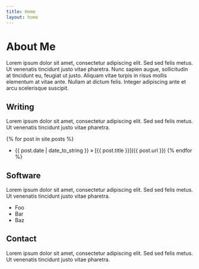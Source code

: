 ```yaml
---
title: Home
layout: home
---
```


About Me
========
Lorem ipsum dolor sit amet, consectetur adipiscing elit. Sed sed felis metus. Ut venenatis tincidunt justo vitae pharetra. Nunc sapien augue, sollicitudin at tincidunt eu, feugiat ut justo. Aliquam vitae turpis in risus mollis elementum at vitae ante. Nullam at dictum felis. Integer adipiscing ante et arcu scelerisque suscipit.

Writing
-------

Lorem ipsum dolor sit amet, consectetur adipiscing elit. Sed sed felis metus. Ut venenatis tincidunt justo vitae pharetra. 

{% for post in site.posts %}
 * {{ post.date | date_to_string }} &raquo; [{{ post.title }}]({{ post.url }})
{% endfor %}

Software
--------

Lorem ipsum dolor sit amet, consectetur adipiscing elit. Sed sed felis metus. Ut venenatis tincidunt justo vitae pharetra. 

 * Foo
 * Bar
 * Baz

Contact
-------
Lorem ipsum dolor sit amet, consectetur adipiscing elit. Sed sed felis metus. Ut venenatis tincidunt justo vitae pharetra. 
